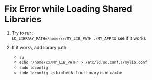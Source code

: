 # Fix Error while Loading Shared Libraries

1. Try to run:  
   `LD_LIBRARY_PATH=/home/xx/MY_LIB_PATH ./MY_APP` to see if it works

2. If it works, add library path:  
   * `su`
   * `echo '/home/xx/MY_LIB_PATH' > /etc/ld.so.conf.d/mylib.conf`
   * `sudo ldconfig`
   * `sudo ldconfig -p` to check if our library is in cache
   

